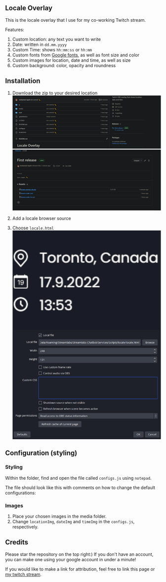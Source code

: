 ## Locale Overlay

This is the locale overlay that I use for my co-working Twitch stream.

Features:

1. Custom location: any text you want to write
2. Date: written in `dd.mm.yyyy`
3. Custom Time: shows `hh:mm:ss` or `hh:mm`
4. Custom fonts from [Google fonts], as well as font size and color
5. Custom images for location, date and time, as well as size
6. Custom background: color, opacity and roundness

## Installation

1. Download the zip to your desired location
   ![image](media/downloadScreenshot1.png)
   ![image](media/downloadScreenshot2.png)

2. Add a locale browser source
3. Choose `locale.html`
   ![image](media/obsScreenshot.png)

## Configuration (styling)

### Styling

Within the folder, find and open the file called `configs.js` using `notepad`.

The file should look like this with comments on how to change the default configurations:

### Images

1. Place your chosen images in the media folder.
2. Change `locationImg`, `dateImg` and `timeImg` in the `configs.js`, respectively.

## Credits

Please star the repository on the top right:) If you don't have an account, you can make one using your google account in under a minute!

If you would like to make a link for attribution, feel free to link this page or [my twitch stream].

[google fonts]: https://fonts.google.com/
[my twitch stream]: https://www.twitch.tv/mohfocus

